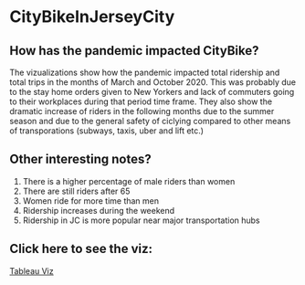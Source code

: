 # CityBikeInJerseyCity

## How has the pandemic impacted CityBike?
The vizualizations show how the pandemic impacted total ridership and total trips in the months of March and October 2020. This was probably due to the stay home orders given to New Yorkers and lack of commuters going to their workplaces during that period time frame. 
They also show the dramatic increase of riders in the following months due to the summer season and due to the general safety of ciclying compared to other means of transporations (subways, taxis, uber and lift etc.)

## Other interesting notes? 
  1. There is a higher percentage of male riders than women
  2. There are still riders after 65
  3. Women ride for more time than men
  4. Ridership increases during the weekend
  5. Ridership in JC is more popular near major transportation hubs

## Click here to see the viz: 
[Tableau Viz](https://public.tableau.com/profile/alice.sartori#!/vizhome/CityBikeinJerseyCity/CityBikeserviceandincomesalaries)

